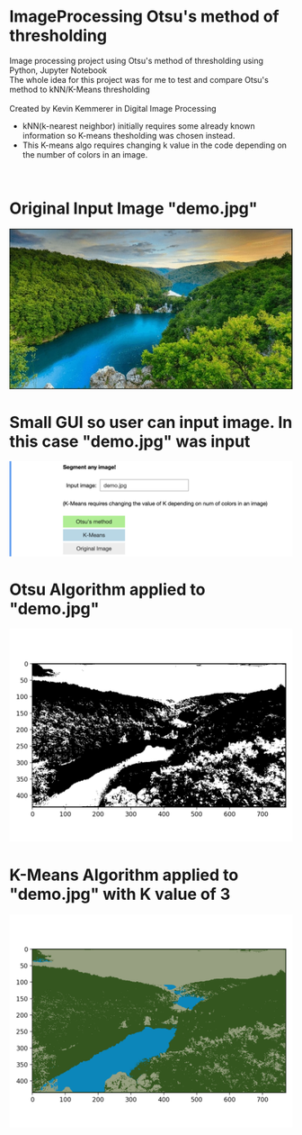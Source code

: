# ImageProcessing Otsu's method of thresholding
Image processing project using Otsu's method of thresholding using Python, Jupyter Notebook
<br/>
The whole idea for this project was for me to test and compare Otsu's method to kNN/K-Means thresholding
<br/>
<br/>
Created by Kevin Kemmerer in Digital Image Processing
- kNN(k-nearest neighbor) initially requires some already known information so K-means thesholding was chosen instead.
- This K-means algo requires changing k value in the code depending on the number of colors in an image.
<br/>

# Original Input Image "demo.jpg"
![Otsu](https://github.com/kkemmere/ImageProcessing-Otsu/blob/main/images/demo.jpg)
<br/>

# Small GUI so user can input image. In this case "demo.jpg" was input
![Otsu](https://github.com/kkemmere/ImageProcessing-Otsu/blob/main/images/Screen%20Shot%202022-05-23%20at%206.16.19%20PM.png)
<br/>

# Otsu Algorithm applied to "demo.jpg"
![Otsu](https://github.com/kkemmere/ImageProcessing-Otsu/blob/main/images/100%20200.png)
<br/>

# K-Means Algorithm applied to "demo.jpg" with K value of 3
![Otsu](https://github.com/kkemmere/ImageProcessing-Otsu/blob/main/images/demok-3.png)
<br/>
